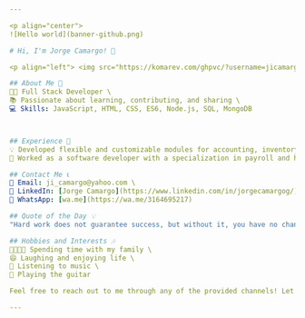 ```yaml
---

<p align="center">
![Hello world](banner-github.png)

# Hi, I'm Jorge Camargo! 👋

<p align="left"> <img src="https://komarev.com/ghpvc/?username=jicamargo&label=Profile%20views&color=green&style=flat" alt="jicamargo" /> </p>

## About Me 📝
👨‍💻 Full Stack Developer \
📚 Passionate about learning, contributing, and sharing \
💻 Skills: JavaScript, HTML, CSS, ES6, Node.js, SQL, MongoDB



## Experience 💼
💡 Developed flexible and customizable modules for accounting, inventory, payroll, billing, clients, suppliers, and more while adhering to local laws and regulations \
🔧 Worked as a software developer with a specialization in payroll and human resources modules for companies of all sizes

## Contact Me 📞
📧 Email: ji_camargo@yahoo.com \
💼 LinkedIn: [Jorge Camargo](https://www.linkedin.com/in/jorgecamargog/) \
📱 WhatsApp: [wa.me](https://wa.me/3164695217)

## Quote of the Day 💡
"Hard work does not guarantee success, but without it, you have no chance." - Jim Rohn

## Hobbies and Interests 🎶
👨‍👩‍👧‍👦 Spending time with my family \
😄 Laughing and enjoying life \
🎵 Listening to music \
🎸 Playing the guitar

Feel free to reach out to me through any of the provided channels! Let's connect and collaborate! 😊

---
```

